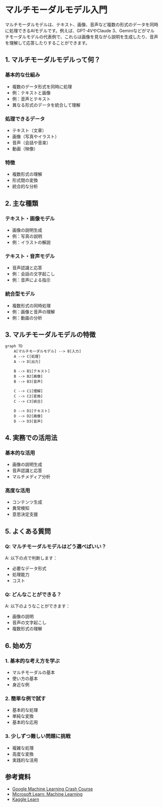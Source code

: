 # マルチモーダルモデル入門

マルチモーダルモデルは、テキスト、画像、音声など複数の形式のデータを同時に処理できるAIモデルです。例えば、GPT-4VやClaude 3、Geminiなどがマルチモーダルモデルの代表例で、これらは画像を見ながら説明を生成したり、音声を理解して応答したりすることができます。

## 1. マルチモーダルモデルって何？

### 基本的な仕組み
- 複数のデータ形式を同時に処理
- 例：テキストと画像
- 例：音声とテキスト
- 異なる形式のデータを統合して理解

### 処理できるデータ
- テキスト（文章）
- 画像（写真やイラスト）
- 音声（会話や音楽）
- 動画（映像）

### 特徴
- 複数形式の理解
- 形式間の変換
- 統合的な分析

## 2. 主な種類

### テキスト・画像モデル
- 画像の説明生成
- 例：写真の説明
- 例：イラストの解説

### テキスト・音声モデル
- 音声認識と応答
- 例：会話の文字起こし
- 例：音声による指示

### 統合型モデル
- 複数形式の同時処理
- 例：画像と音声の理解
- 例：動画の分析

## 3. マルチモーダルモデルの特徴

```mermaid
graph TD
    A[マルチモーダルモデル] --> B[入力]
    A --> C[処理]
    A --> D[出力]
    
    B --> B1[テキスト]
    B --> B2[画像]
    B --> B3[音声]
    
    C --> C1[理解]
    C --> C2[変換]
    C --> C3[統合]
    
    D --> D1[テキスト]
    D --> D2[画像]
    D --> D3[音声]
```

## 4. 実務での活用法

### 基本的な活用
- 画像の説明生成
- 音声認識と応答
- マルチメディア分析

### 高度な活用
- コンテンツ生成
- 異常検知
- 意思決定支援

## 5. よくある質問

### Q: マルチモーダルモデルはどう選べばいい？
A: 以下の点で判断します：
- 必要なデータ形式
- 処理能力
- コスト

### Q: どんなことができる？
A: 以下のようなことができます：
- 画像の説明
- 音声の文字起こし
- 複数形式の理解

## 6. 始め方

### 1. 基本的な考え方を学ぶ
- マルチモーダルの基本
- 使い方の基本
- 身近な例

### 2. 簡単な例で試す
- 基本的な処理
- 単純な変換
- 基本的な応用

### 3. 少しずつ難しい問題に挑戦
- 複雑な処理
- 高度な変換
- 実践的な活用

## 参考資料
- [Google Machine Learning Crash Course](https://developers.google.com/machine-learning/crash-course)
- [Microsoft Learn: Machine Learning](https://docs.microsoft.com/learn/paths/get-started-with-artificial-intelligence-on-azure/)
- [Kaggle Learn](https://www.kaggle.com/learn) 
